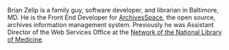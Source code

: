 Brian Zelip is a family guy, software developer, and librarian in Baltimore, MD. He is the Front End Developer for [ArchivesSpace](https://archivesspace.org), the open source, archives information management system. Previously he was Assistant Director of the Web Services Office at the [Network of the National Library of Medicine](https://nnlm.gov/).
